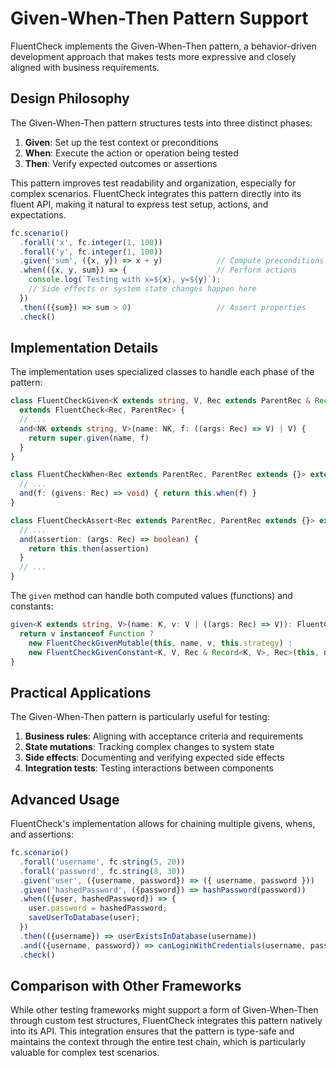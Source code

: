 # Given-When-Then Pattern Support

FluentCheck implements the Given-When-Then pattern, a behavior-driven development approach that makes tests more expressive and closely aligned with business requirements.

## Design Philosophy

The Given-When-Then pattern structures tests into three distinct phases:

1. **Given**: Set up the test context or preconditions
2. **When**: Execute the action or operation being tested
3. **Then**: Verify expected outcomes or assertions

This pattern improves test readability and organization, especially for complex scenarios. FluentCheck integrates this pattern directly into its fluent API, making it natural to express test setup, actions, and expectations.

```typescript
fc.scenario()
  .forall('x', fc.integer(1, 100))
  .forall('y', fc.integer(1, 100))
  .given('sum', ({x, y}) => x + y)            // Compute preconditions
  .when(({x, y, sum}) => {                    // Perform actions
    console.log(`Testing with x=${x}, y=${y}`);
    // Side effects or system state changes happen here
  })
  .then(({sum}) => sum > 0)                   // Assert properties
  .check()
```

## Implementation Details

The implementation uses specialized classes to handle each phase of the pattern:

```typescript
class FluentCheckGiven<K extends string, V, Rec extends ParentRec & Record<K, V>, ParentRec extends {}>
  extends FluentCheck<Rec, ParentRec> {
  // ...
  and<NK extends string, V>(name: NK, f: ((args: Rec) => V) | V) {
    return super.given(name, f)
  }
}

class FluentCheckWhen<Rec extends ParentRec, ParentRec extends {}> extends FluentCheck<Rec, ParentRec> {
  // ...
  and(f: (givens: Rec) => void) { return this.when(f) }
}

class FluentCheckAssert<Rec extends ParentRec, ParentRec extends {}> extends FluentCheck<Rec, ParentRec> {
  // ...
  and(assertion: (args: Rec) => boolean) {
    return this.then(assertion)
  }
  // ...
}
```

The `given` method can handle both computed values (functions) and constants:

```typescript
given<K extends string, V>(name: K, v: V | ((args: Rec) => V)): FluentCheckGiven<K, V, Rec & Record<K, V>, Rec> {
  return v instanceof Function ?
    new FluentCheckGivenMutable(this, name, v, this.strategy) :
    new FluentCheckGivenConstant<K, V, Rec & Record<K, V>, Rec>(this, name, v, this.strategy)
}
```

## Practical Applications

The Given-When-Then pattern is particularly useful for testing:

1. **Business rules**: Aligning with acceptance criteria and requirements
2. **State mutations**: Tracking complex changes to system state
3. **Side effects**: Documenting and verifying expected side effects
4. **Integration tests**: Testing interactions between components

## Advanced Usage

FluentCheck's implementation allows for chaining multiple givens, whens, and assertions:

```typescript
fc.scenario()
  .forall('username', fc.string(5, 20))
  .forall('password', fc.string(8, 30))
  .given('user', ({username, password}) => ({ username, password }))
  .given('hashedPassword', ({password}) => hashPassword(password))
  .when(({user, hashedPassword}) => {
    user.password = hashedPassword;
    saveUserToDatabase(user);
  })
  .then(({username}) => userExistsInDatabase(username))
  .and(({username, password}) => canLoginWithCredentials(username, password))
  .check()
```

## Comparison with Other Frameworks

While other testing frameworks might support a form of Given-When-Then through custom test structures, FluentCheck integrates this pattern natively into its API. This integration ensures that the pattern is type-safe and maintains the context through the entire test chain, which is particularly valuable for complex test scenarios. 